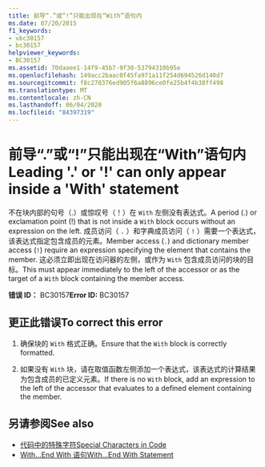 ```yaml
---
title: 前导“.”或“!”只能出现在“With”语句内
ms.date: 07/20/2015
f1_keywords:
- vbc30157
- bc30157
helpviewer_keywords:
- BC30157
ms.assetid: 70daaee1-14f9-45b7-9f30-53794310b95e
ms.openlocfilehash: 149acc2baac0f45fa971a11f254d694526d140d7
ms.sourcegitcommit: f8c270376ed905f6a8896ce0fe25b4f4b38ff498
ms.translationtype: MT
ms.contentlocale: zh-CN
ms.lasthandoff: 06/04/2020
ms.locfileid: "84397319"
---
```

# <a name="leading--or--can-only-appear-inside-a-with-statement"></a><span data-ttu-id="b1c1a-102">前导“.”或“!”只能出现在“With”语句内</span><span class="sxs-lookup"><span data-stu-id="b1c1a-102">Leading '.' or '!' can only appear inside a 'With' statement</span></span>
<span data-ttu-id="b1c1a-103">不在块内部的句号（.）或惊叹号（！）在 `With` 左侧没有表达式。</span><span class="sxs-lookup"><span data-stu-id="b1c1a-103">A period (.) or exclamation point (!) that is not inside a `With` block occurs without an expression on the left.</span></span> <span data-ttu-id="b1c1a-104">成员访问（ `.` ）和字典成员访问（ `!` ）需要一个表达式，该表达式指定包含成员的元素。</span><span class="sxs-lookup"><span data-stu-id="b1c1a-104">Member access (`.`) and dictionary member access (`!`) require an expression specifying the element that contains the member.</span></span> <span data-ttu-id="b1c1a-105">这必须立即出现在访问器的左侧，或作为 `With` 包含成员访问的块的目标。</span><span class="sxs-lookup"><span data-stu-id="b1c1a-105">This must appear immediately to the left of the accessor or as the target of a `With` block containing the member access.</span></span>  
  
 <span data-ttu-id="b1c1a-106">**错误 ID：** BC30157</span><span class="sxs-lookup"><span data-stu-id="b1c1a-106">**Error ID:** BC30157</span></span>  
  
## <a name="to-correct-this-error"></a><span data-ttu-id="b1c1a-107">更正此错误</span><span class="sxs-lookup"><span data-stu-id="b1c1a-107">To correct this error</span></span>  
  
1. <span data-ttu-id="b1c1a-108">确保块的 `With` 格式正确。</span><span class="sxs-lookup"><span data-stu-id="b1c1a-108">Ensure that the `With` block is correctly formatted.</span></span>  
  
2. <span data-ttu-id="b1c1a-109">如果没有 `With` 块，请在取值函数左侧添加一个表达式，该表达式的计算结果为包含成员的已定义元素。</span><span class="sxs-lookup"><span data-stu-id="b1c1a-109">If there is no `With` block, add an expression to the left of the accessor that evaluates to a defined element containing the member.</span></span>  
  
## <a name="see-also"></a><span data-ttu-id="b1c1a-110">另请参阅</span><span class="sxs-lookup"><span data-stu-id="b1c1a-110">See also</span></span>

- [<span data-ttu-id="b1c1a-111">代码中的特殊字符</span><span class="sxs-lookup"><span data-stu-id="b1c1a-111">Special Characters in Code</span></span>](../../programming-guide/program-structure/special-characters-in-code.md)
- [<span data-ttu-id="b1c1a-112">With...End With 语句</span><span class="sxs-lookup"><span data-stu-id="b1c1a-112">With...End With Statement</span></span>](../statements/with-end-with-statement.md)
